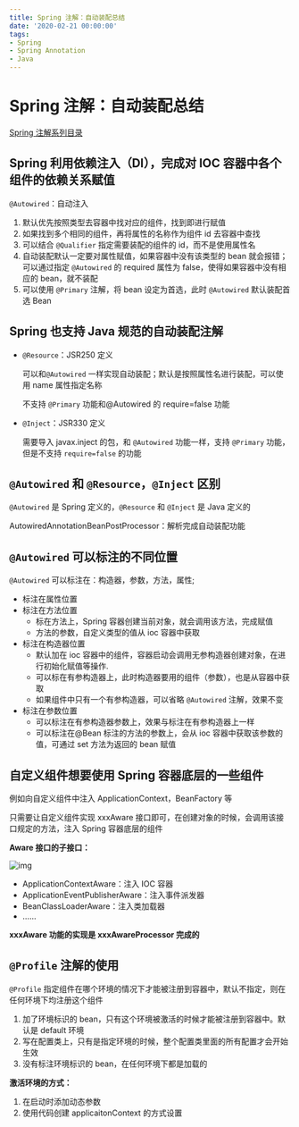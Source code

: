 ```yaml
---
title: Spring 注解：自动装配总结
date: '2020-02-21 00:00:00'
tags:
- Spring
- Spring Annotation
- Java
---
```


# Spring 注解：自动装配总结

[Spring 注解系列目录](spring-anno-table.md)

## Spring 利用依赖注入（DI），完成对 IOC 容器中各个组件的依赖关系赋值

`@Autowired`：自动注入

1. 默认优先按照类型去容器中找对应的组件，找到即进行赋值
2. 如果找到多个相同的组件，再将属性的名称作为组件 id 去容器中查找
3. 可以结合 `@Qualifier` 指定需要装配的组件的 id，而不是使用属性名
4. 自动装配默认一定要对属性赋值，如果容器中没有该类型的 bean 就会报错；可以通过指定 `@Autowired` 的 required 属性为 false，使得如果容器中没有相应的 bean，就不装配
5. 可以使用 `@Primary` 注解，将 bean 设定为首选，此时 `@Autowired` 默认装配首选 Bean

## Spring 也支持 Java 规范的自动装配注解

- `@Resource`：JSR250 定义

  可以和`@Autowired` 一样实现自动装配；默认是按照属性名进行装配，可以使用 name 属性指定名称

  不支持 `@Primary` 功能和@Autowired 的 require=false 功能

- `@Inject`：JSR330 定义

  需要导入 javax.inject 的包，和 `@Autowired` 功能一样，支持 `@Primary` 功能，但是不支持 `require=false` 的功能

## `@Autowired` 和 `@Resource`，`@Inject` 区别

`@Autowired` 是 Spring 定义的，`@Resource` 和 `@Inject` 是 Java 定义的

AutowiredAnnotationBeanPostProcessor：解析完成自动装配功能

## `@Autowired` 可以标注的不同位置

`@Autowired` 可以标注在：构造器，参数，方法，属性;

- 标注在属性位置
- 标注在方法位置
  - 标在方法上，Spring 容器创建当前对象，就会调用该方法，完成赋值
  - 方法的参数，自定义类型的值从 ioc 容器中获取
- 标注在构造器位置
  - 默认加在 ioc 容器中的组件，容器启动会调用无参构造器创建对象，在进行初始化赋值等操作.
  - 可以标在有参构造器上，此时构造器要用的组件（参数），也是从容器中获取
  - 如果组件中只有一个有参构造器，可以省略 `@Autowired` 注解，效果不变
- 标注在参数位置
  - 可以标注在有参构造器参数上，效果与标注在有参构造器上一样
  - 可以标注在@Bean 标注的方法的参数上，会从 ioc 容器中获取该参数的值，可通过 set 方法为返回的 bean 赋值

## 自定义组件想要使用 Spring 容器底层的一些组件

例如向自定义组件中注入 ApplicationContext，BeanFactory 等

只需要让自定义组件实现 xxxAware 接口即可，在创建对象的时候，会调用该接口规定的方法，注入 Spring 容器底层的组件

**Aware 接口的子接口：**

![img](https://gitee.com/swang-harbin/pic-bed/raw/master/images/2021/20210116002846.png)

- ApplicationContextAware：注入 IOC 容器
- ApplicationEventPublisherAware：注入事件派发器
- BeanClassLoaderAware：注入类加载器
- ......

**xxxAware 功能的实现是 xxxAwareProcessor 完成的**

## `@Profile` 注解的使用

`@Profile` 指定组件在哪个环境的情况下才能被注册到容器中，默认不指定，则在任何环境下均注册这个组件

1. 加了环境标识的 bean，只有这个环境被激活的时候才能被注册到容器中。默认是 default 环境
2. 写在配置类上，只有是指定环境的时候，整个配置类里面的所有配置才会开始生效
3. 没有标注环境标识的 bean，在任何环境下都是加载的

**激活环境的方式：**

1. 在启动时添加动态参数
2. 使用代码创建 applicaitonContext 的方式设置
